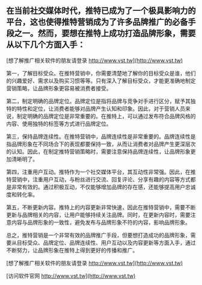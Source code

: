 ## **在当前社交媒体时代，推特已成为了一个极具影响力的平台，这也使得推特营销成为了许多品牌推广的必备手段之一。然而，要想在推特上成功打造品牌形象，需要从以下几个方面入手：**

[想了解推广相关软件的朋友请登录 http://www.vst.tw](http://www.vst.tw)

第一，了解目标受众。在推特营销中，你需要清楚地了解你的目标受众是谁，他们的兴趣爱好、需求以及购买习惯等等。只有深入了解目标受众，才能更准确地制定营销策略，让品牌形象更容易被消费者接受。

第二，制定明确的品牌定位。品牌定位是指将品牌与竞争对手进行区分，赋予其独特的特性和定位，让消费者能够对品牌产生认知和印象。因此，对于营销人员来说，制定明确的品牌定位是非常重要的。在推特上，可以通过发布符合品牌风格的内容、使用独特的标签等方式进行品牌定位。

第三，保持品牌连续性。在推特营销中，品牌连续性是非常重要的。品牌连续性是指品牌形象在不同场合下的表现都要保持一致，从而让消费者对品牌产生更深层次的认知。因此，在制定推特营销策略时，需要注意保持品牌连续性，让品牌形象更加清晰明了。

第四，注重用户互动。推特作为一个社交媒体平台，其互动性非常强。因此，在推特营销中，注重用户互动，与粉丝进行交流、回复评论、分享有趣的内容等方式都是非常有效的。通过积极互动，不仅能够增加品牌的存在感，还能够提高用户忠诚度和转化率。

第五，不断更新内容。推特上的内容更新非常快速，因此在推特营销中，需要不断更新与品牌相关的内容，让用户能够持续关注品牌。同时，在更新内容时，需要注意内容与品牌形象的一致性，避免发布与品牌形象不符的内容，影响品牌形象。

总之，推特营销是一个非常有效的品牌推广手段，但要想打造成功的品牌形象，需要从目标受众、品牌定位、品牌连续性、用户互动以及内容更新等方面入手，通过不断努力，让品牌形象在推特上得到更好的传播和推广。

[想了解推广相关软件的朋友请登录 http://www.vst.tw](http://www.vst.tw)


[访问软件官网 http://www.vst.tw](http://www.vst.tw)
